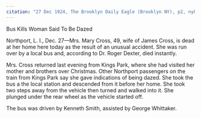 ```yaml
---
citation: "27 Dec 1924, The Brooklyn Daily Eagle (Brooklyn NY), p2, nyhistoricnewspapers.org."
---
```

Bus Kills Woman Said To Be Dazed

Northport, L. I., Dec. 27—Mrs. Mary Cross, 49, wife of James Cross, is dead at her home here today as the result of an unusual accident. She was run over by a local bus and, according to Dr. Roger Dexter, died instantly.

Mrs. Cross returned last evening from Kings Park, where she had visited her mother and brothers over Christmas. Other Northport passengers on the train from Kings Park say she gave indications of being dazed. She took the bus a the local station and descended from it before her home. She took two steps away from the vehicle then turned and walked into it. She plunged under the rear wheel as the vehicle started off. 

The bus was driven by Kenneth Smith, assisted by George Whittaker.

